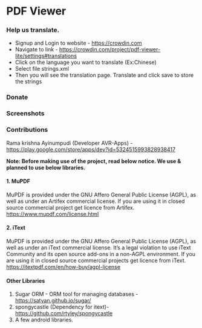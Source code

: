 # PDF Viewer

### Help us translate.
* Signup and Login to website - https://crowdin.com
* Navigate to link - https://crowdin.com/project/pdf-viewer-lite/settings#translations
* Click on the language you want to translate (Ex:Chinese) 
* Select file strings.xml
* Then you will see the translation page. Translate and click save to store the strings

### Donate


### Screenshots


### Contributions

Rama krishna Ayinumpudi (Developer AVR-Apps) - https://play.google.com/store/apps/dev?id=5324515993828938417

**Note: Before making use of the project, read below notice. We use & planned to use below libraries.**

#### 1. MuPDF
MuPDF is provided under the GNU Affero General Public License (AGPL), as well as under an Artifex commercial license.  If you are using it in closed source commercial project get licence from Artifex.
https://www.mupdf.com/license.html

#### 2. iText
MuPDF is provided under the GNU Affero General Public License (AGPL), as well as under an iText commercial license. It’s a legal violation to use iText Community and its open source add-ons in a non-AGPL environment. If you are using it in closed source commercial projects get licence from iText.
https://itextpdf.com/en/how-buy/agpl-license

#### Other Libraries
1. Sugar ORM - ORM tool for managing databases - https://satyan.github.io/sugar/
2. spongycastle (Dependency for itext)- https://github.com/rtyley/spongycastle
3. A few android libraries.